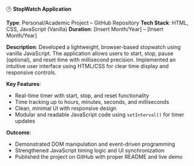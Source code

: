 🕒 **StopWatch Application**

**Type**: Personal/Academic Project – GitHub Repository
**Tech Stack**: HTML, CSS, JavaScript (Vanilla)
**Duration**: \[Insert Month/Year] – \[Insert Month/Year]

**Description**:
Developed a lightweight, browser-based stopwatch using vanilla JavaScript. The application allows users to start, stop, pause (optional), and reset time with millisecond precision. Implemented an intuitive user interface using HTML/CSS for clear time display and responsive controls.

**Key Features**:

* Real-time timer with start, stop, and reset functionality
* Time tracking up to hours, minutes, seconds, and milliseconds
* Clean, minimal UI with responsive design
* Modular and readable JavaScript code using `setInterval()` for timer updates

**Outcome**:

* Demonstrated DOM manipulation and event-driven programming
* Strengthened JavaScript timing logic and UI synchronization
* Published the project on GitHub with proper README and live demo


